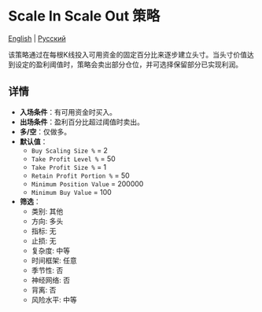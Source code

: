 # Scale In Scale Out 策略
[English](README.md) | [Русский](README_ru.md)

该策略通过在每根K线投入可用资金的固定百分比来逐步建立头寸。当头寸价值达到设定的盈利阈值时，策略会卖出部分仓位，并可选择保留部分已实现利润。

## 详情

- **入场条件**：有可用资金时买入。
- **出场条件**：盈利百分比超过阈值时卖出。
- **多/空**：仅做多。
- **默认值**：
  - `Buy Scaling Size %` = 2
  - `Take Profit Level %` = 50
  - `Take Profit Size %` = 1
  - `Retain Profit Portion %` = 50
  - `Minimum Position Value` = 200000
  - `Minimum Buy Value` = 100
- **筛选**：
  - 类别: 其他
  - 方向: 多头
  - 指标: 无
  - 止损: 无
  - 复杂度: 中等
  - 时间框架: 任意
  - 季节性: 否
  - 神经网络: 否
  - 背离: 否
  - 风险水平: 中等
